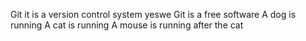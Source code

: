 Git it is a version control system yeswe
Git is a free software
A dog is running
A cat is running
A mouse is running after the cat
